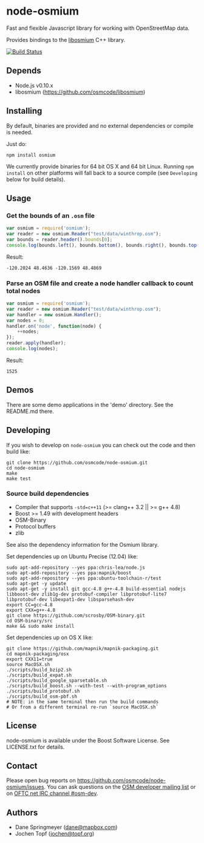 # node-osmium

Fast and flexible Javascript library for working with OpenStreetMap data.

Provides bindings to the [libosmium](https://github.com/osmcode/libosmium) C++ library.

[![Build Status](https://secure.travis-ci.org/osmcode/node-osmium.png)](http://travis-ci.org/osmcode/node-osmium)

## Depends

 - Node.js v0.10.x
 - libosmium (https://github.com/osmcode/libosmium)

## Installing

By default, binaries are provided and no external dependencies or compile is needed.

Just do:

    npm install osmium

We currently provide binaries for 64 bit OS X and 64 bit Linux. Running `npm install` on other
platforms will fall back to a source compile (see `Developing` below for build details).

## Usage

### Get the bounds of an `.osm` file

```js
var osmium = require('osmium');
var reader = new osmium.Reader("test/data/winthrop.osm");
var bounds = reader.header().bounds[0];
console.log(bounds.left(), bounds.bottom(), bounds.right(), bounds.top());
```

Result:
```
-120.2024 48.4636 -120.1569 48.4869
```

### Parse an OSM file and create a node handler callback to count total nodes

```js
var osmium = require('osmium');
var reader = new osmium.Reader("test/data/winthrop.osm");
var handler = new osmium.Handler();
var nodes = 0;
handler.on('node', function(node) {
    ++nodes;
});
reader.apply(handler);
console.log(nodes);
```

Result:
```
1525
```

## Demos

There are some demo applications in the 'demo' directory. See the README.md
there.

## Developing

If you wish to develop on `node-osmium` you can check out the code and then build like:

    git clone https://github.com/osmcode/node-osmium.git
    cd node-osmium
    make
    make test

### Source build dependencies

 - Compiler that supports `-std=c++11` (>= clang++ 3.2 || >= g++ 4.8)
 - Boost >= 1.49 with development headers
 - OSM-Binary
 - Protocol buffers
 - zlib

See also the dependency information for the Osmium library.

Set dependencies up on Ubuntu Precise (12.04) like:

    sudo apt-add-repository --yes ppa:chris-lea/node.js
    sudo apt-add-repository --yes ppa:mapnik/boost
    sudo apt-add-repository --yes ppa:ubuntu-toolchain-r/test
    sudo apt-get -y update
    sudo apt-get -y install git gcc-4.8 g++-4.8 build-essential nodejs libboost-dev zlib1g-dev protobuf-compiler libprotobuf-lite7 libprotobuf-dev libexpat1-dev libsparsehash-dev
    export CC=gcc-4.8
    export CXX=g++-4.8
    git clone https://github.com/scrosby/OSM-binary.git
    cd OSM-binary/src
    make && sudo make install

Set dependencies up on OS X like:

    git clone https://github.com/mapnik/mapnik-packaging.git
    cd mapnik-packaging/osx
    export CXX11=true
    source MacOSX.sh
    ./scripts/build_bzip2.sh
    ./scripts/build_expat.sh
    ./scripts/build_google_sparsetable.sh
    ./scripts/build_boost.sh --with-test --with-program_options
    ./scripts/build_protobuf.sh
    ./scripts/build_osm-pbf.sh
    # NOTE: in the same terminal then run the build commands
    # Or from a different terminal re-run `source MacOSX.sh`

## License

node-osmium is available under the Boost Software License. See LICENSE.txt for
details.

## Contact

Please open bug reports on https://github.com/osmcode/node-osmium/issues. You
can ask questions on the
[OSM developer mailing list](https://lists.openstreetmap.org/listinfo/dev)
or on [OFTC net IRC channel #osm-dev](https://wiki.openstreetmap.org/wiki/Irc).

## Authors

 - Dane Springmeyer (dane@mapbox.com)
 - Jochen Topf (jochen@topf.org)

